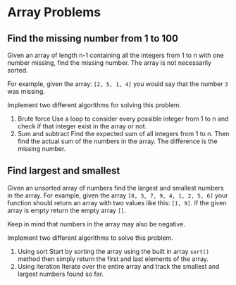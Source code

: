 # Array Problems

## Find the missing number from 1 to 100

Given an array of length n-1 containing all the integers from 1 to n with one number missing, find the missing number. The array is not necessarily sorted.

For example, given the array: `[2, 5, 1, 4]` you would say that the number `3` was missing.

Implement two different algorithms for solving this problem.

1. Brute force
   Use a loop to consider every possible integer from 1 to n and check if that integer exist in the array or not.
2. Sum and subtract
   Find the expected sum of all integers from 1 to n. Then find the actual sum of the numbers in the array. The difference is the missing number.

## Find largest and smallest

Given an unsorted array of numbers find the largest and smallest numbers in the array. For example, given the array `[8, 3, 7, 9, 4, 1, 2, 5, 6]` your function should return an array with two values like this: `[1, 9]`. If the given array is empty return the empty array `[]`.

Keep in mind that numbers in the array may also be negative.

Implement two different algorithms to solve this problem.

1. Using sort
   Start by sorting the array using the built in array `sort()` method then simply return the first and last elements of the array.
2. Using iteration
   Iterate over the entire array and track the smallest and largest numbers found so far.
